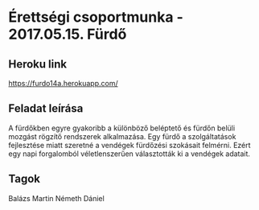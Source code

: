 # Érettségi csoportmunka - 2017.05.15. Fürdő

## Heroku link
https://furdo14a.herokuapp.com/

## Feladat leírása
A fürdőkben egyre gyakoribb a különböző beléptető és fürdőn belüli mozgást rögzítő
rendszerek alkalmazása. Egy fürdő a szolgáltatások fejlesztése miatt szeretné a vendégek 
fürdőzési szokásait felmérni. Ezért egy napi forgalomból véletlenszerűen választották ki 
a vendégek adatait.

## Tagok
Balázs Martin
Németh Dániel